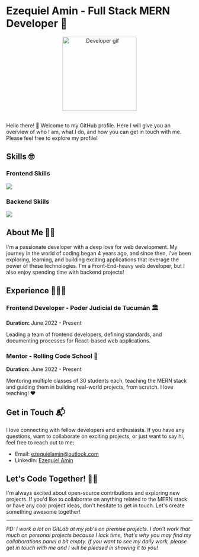 # Ezequiel Amin - Full Stack MERN Developer 🚀

<div align="center">
<img src="https://media.giphy.com/media/2IudUHdI075HL02Pkk/giphy.gif" alt="Developer gif" height="200" />
</div>
<br>

Hello there! 👋 Welcome to my GitHub profile. Here I will give you an overview of who I am, what I do, and how you can get in touch with me. Please feel free to explore my profile! 

## Skills 🤓

### Frontend Skills
<p>
  <a href="https://skillicons.dev">
    <img src="https://skillicons.dev/icons?i=js,ts,html,css,next,vite,react,redux,mui,tailwind,bootstrap" />
  </a>
</p>

### Backend Skills
<p>
  <a href="https://skillicons.dev">
    <img src="https://skillicons.dev/icons?i=js,ts,express,nodejs,mongo,mysql,postgres" />
  </a>
</p>

## About Me 🙋‍♂️

I'm a passionate developer with a deep love for web development. My journey in the world of coding began 4 years ago, and since then, I've been exploring, learning, and building exciting applications that leverage the power of these technologies. I'm a Front-End-heavy web developer, but I also enjoy spending time with backend projects!

## Experience 👨🏼‍💻

### Frontend Developer - Poder Judicial de Tucumán 🏛️

**Duration:** June 2022 - Present

Leading a team of frontend developers, defining standards, and documenting processes for React-based web applications.

### Mentor - Rolling Code School 🚀

**Duration:** June 2022 - Present

Mentoring multiple classes of 30 students each, teaching the MERN stack and guiding them in building real-world projects, from scratch. I love teaching! ❤️

## Get in Touch 📬

I love connecting with fellow developers and enthusiasts. If you have any questions, want to collaborate on exciting projects, or just want to say hi, feel free to reach out to me:

- Email: [ezequielamin@outlook.com](mailto:ezequielamin@outlook.com)
- LinkedIn: [Ezequiel Amin](https://www.linkedin.com/in/ezequielamin)

## Let's Code Together! 👨‍💻

I'm always excited about open-source contributions and exploring new projects. If you'd like to collaborate on anything related to the MERN stack or have any cool project ideas, don't hesitate to get in touch. Let's create something awesome together!

---

_PD: I work a lot on GitLab at my job's on premise projects. I don't work that much on personal projects because I lack time, that's why you may find my collaborations panel a bit empty. If you want to see my daily work, please get in touch with me and I will be pleased in showing it to you!_
